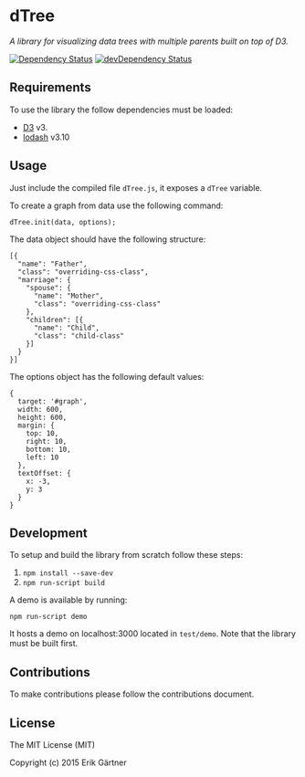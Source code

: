 # dTree
*A library for visualizing data trees with multiple parents built on top of D3.*

[![Dependency Status](https://david-dm.org/ErikGartner/dtree.svg)](https://david-dm.org/ErikGartner/dtree) [![devDependency Status](https://david-dm.org/ErikGartner/dtree/dev-status.svg)](https://david-dm.org/ErikGartner/dtree#info=devDependencies)

## Requirements
To use the library the follow dependencies must be loaded:

 - [D3](https://github.com/mbostock/d3) v3.
 - [lodash](https://github.com/lodash/lodash) v3.10

## Usage
Just include the compiled file ```dTree.js```, it exposes a ```dTree``` variable.

To create a graph from data use the following command:
```
dTree.init(data, options);
```

The data object should have the following structure:
```
[{
  "name": "Father",
  "class": "overriding-css-class",
  "marriage": {
    "spouse": {
      "name": "Mother",
      "class": "overriding-css-class"
    },
    "children": [{
      "name": "Child",
      "class": "child-class"
    }]
  }
}]
```

The options object has the following default values:
```
{
  target: '#graph',
  width: 600,
  height: 600,
  margin: {
    top: 10,
    right: 10,
    bottom: 10,
    left: 10
  },
  textOffset: {
    x: -3,
    y: 3
  }
}
```

## Development
To setup and build the library from scratch follow these steps:

1. ```npm install --save-dev```
2. ```npm run-script build```

A demo is available by running:
```
npm run-script demo
```
It hosts a demo on localhost:3000 located in ```test/demo```. Note that the library must be built first.

## Contributions
To make contributions please follow the contributions document.

## License
The MIT License (MIT)

Copyright (c) 2015 Erik Gärtner
